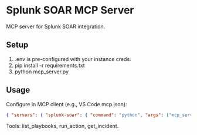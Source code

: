 # Splunk SOAR MCP Server

MCP server for Splunk SOAR integration.

## Setup
1. .env is pre-configured with your instance creds.
2. pip install -r requirements.txt
3. python mcp_server.py

## Usage
Configure in MCP client (e.g., VS Code mcp.json):
```json
{ "servers": { "splunk-soar": { "command": "python", "args": ["mcp_server.py"], "env": { "SPLUNK_URL": "${env:SPLUNK_URL}", "SPLUNK_TOKEN": "${env:SPLUNK_TOKEN}" } } } }
```

Tools: list_playbooks, run_action, get_incident.
